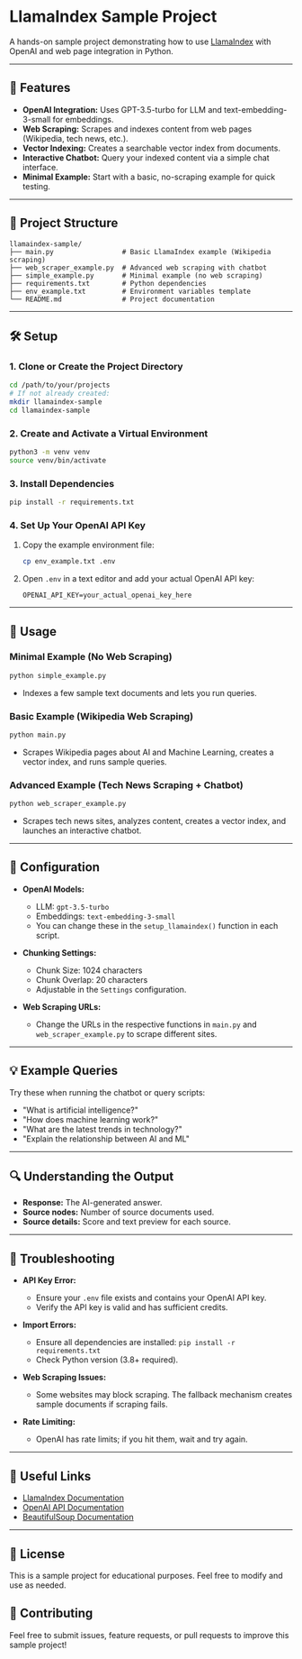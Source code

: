 # LlamaIndex Sample Project

A hands-on sample project demonstrating how to use [LlamaIndex](https://github.com/jerryjliu/llama_index) with OpenAI and web page integration in Python.

---

## 🚀 Features

- **OpenAI Integration:** Uses GPT-3.5-turbo for LLM and text-embedding-3-small for embeddings.
- **Web Scraping:** Scrapes and indexes content from web pages (Wikipedia, tech news, etc.).
- **Vector Indexing:** Creates a searchable vector index from documents.
- **Interactive Chatbot:** Query your indexed content via a simple chat interface.
- **Minimal Example:** Start with a basic, no-scraping example for quick testing.

---

## 📁 Project Structure

```
llamaindex-sample/
├── main.py                 # Basic LlamaIndex example (Wikipedia scraping)
├── web_scraper_example.py  # Advanced web scraping with chatbot
├── simple_example.py       # Minimal example (no web scraping)
├── requirements.txt        # Python dependencies
├── env_example.txt         # Environment variables template
└── README.md               # Project documentation
```

---

## 🛠️ Setup

### 1. Clone or Create the Project Directory

```bash
cd /path/to/your/projects
# If not already created:
mkdir llamaindex-sample
cd llamaindex-sample
```

### 2. Create and Activate a Virtual Environment

```bash
python3 -m venv venv
source venv/bin/activate
```

### 3. Install Dependencies

```bash
pip install -r requirements.txt
```

### 4. Set Up Your OpenAI API Key

1. Copy the example environment file:
   ```bash
   cp env_example.txt .env
   ```
2. Open `.env` in a text editor and add your actual OpenAI API key:
   ```
   OPENAI_API_KEY=your_actual_openai_key_here
   ```

---

## 🎯 Usage

### Minimal Example (No Web Scraping)

```bash
python simple_example.py
```
- Indexes a few sample text documents and lets you run queries.

### Basic Example (Wikipedia Web Scraping)

```bash
python main.py
```
- Scrapes Wikipedia pages about AI and Machine Learning, creates a vector index, and runs sample queries.

### Advanced Example (Tech News Scraping + Chatbot)

```bash
python web_scraper_example.py
```
- Scrapes tech news sites, analyzes content, creates a vector index, and launches an interactive chatbot.

---

## 🔧 Configuration

- **OpenAI Models:**  
  - LLM: `gpt-3.5-turbo`
  - Embeddings: `text-embedding-3-small`
  - You can change these in the `setup_llamaindex()` function in each script.

- **Chunking Settings:**  
  - Chunk Size: 1024 characters  
  - Chunk Overlap: 20 characters  
  - Adjustable in the `Settings` configuration.

- **Web Scraping URLs:**  
  - Change the URLs in the respective functions in `main.py` and `web_scraper_example.py` to scrape different sites.

---

## 💡 Example Queries

Try these when running the chatbot or query scripts:

- "What is artificial intelligence?"
- "How does machine learning work?"
- "What are the latest trends in technology?"
- "Explain the relationship between AI and ML"

---

## 🔍 Understanding the Output

- **Response:** The AI-generated answer.
- **Source nodes:** Number of source documents used.
- **Source details:** Score and text preview for each source.

---

## 🚨 Troubleshooting

- **API Key Error:**  
  - Ensure your `.env` file exists and contains your OpenAI API key.
  - Verify the API key is valid and has sufficient credits.

- **Import Errors:**  
  - Ensure all dependencies are installed: `pip install -r requirements.txt`
  - Check Python version (3.8+ required).

- **Web Scraping Issues:**  
  - Some websites may block scraping. The fallback mechanism creates sample documents if scraping fails.

- **Rate Limiting:**  
  - OpenAI has rate limits; if you hit them, wait and try again.

---

## 🔗 Useful Links

- [LlamaIndex Documentation](https://docs.llamaindex.ai/)
- [OpenAI API Documentation](https://platform.openai.com/docs)
- [BeautifulSoup Documentation](https://www.crummy.com/software/BeautifulSoup/)

---

## 📝 License

This is a sample project for educational purposes. Feel free to modify and use as needed.

## 🤝 Contributing

Feel free to submit issues, feature requests, or pull requests to improve this sample project! 